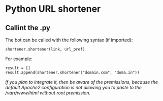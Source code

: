 # Python URL shortener

## Callint the .py
The bot can be called with the following syntax (if imported):
```
shortener.shortener(link, url_pref)
```
For example:
```
result = []
result.append(shortener.shortener("domain.com", "doma.in"))
```
_If you plan to integrate it, then be aware of the premissions, because the default Apache2 configuration is not allowing you to paste to the /varr/www/html without root premission._